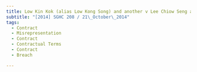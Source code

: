 ```yaml
---
title: Low Kin Kok (alias Low Kong Song) and another v Lee Chiow Seng and another 
subtitle: "[2014] SGHC 208 / 21\_October\_2014"
tags:
  - Contract
  - Misrepresentation
  - Contract
  - Contractual Terms
  - Contract
  - Breach

---
```


